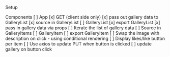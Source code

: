 Setup



Components 
[ ] App
    [x] GET (client side only)
    [x] pass out gallery data to GalleryList
    [x] source in GalleryList
        [ ] GalleryList
            [x] export GalleryList
            [x] pass in gallery data via props
            [ ] Iterate the list of gallery data
            [ ] Source in GalleryItems
                [ ] GalleryItem
                    [ ] export GalleryItem
                    [ ] Swap the image with description on click - using conditional rendering
                    [ ] Display likes/like button per item
                    [ ] Use axios to update PUT when button is clicked
                    [ ] update gallery on button click







